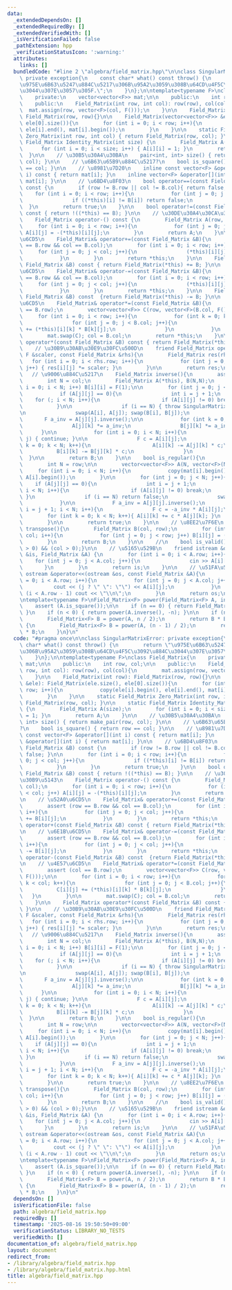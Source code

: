 ```yaml
---
data:
  _extendedDependsOn: []
  _extendedRequiredBy: []
  _extendedVerifiedWith: []
  _isVerificationFailed: false
  _pathExtension: hpp
  _verificationStatusIcon: ':warning:'
  attributes:
    links: []
  bundledCode: "#line 2 \"algebra/field_matrix.hpp\"\n\nclass SingularMatrixError:\
    \ private exception{\n    const char* what() const throw() {\n        return \"\
    \u975E\u6B63\u5247\u884C\u5217\u306B\u95A2\u3059\u308B\u64CD\u4F5C\u3092\u884C\
    \u3044\u307E\u3057\u305F.\";\n    }\n};\n\ntemplate<typename F>\nclass Field_Matrix{\n\
    \    private:\n    vector<vector<F>> mat;\n\n    public:\n    int row, col;\n\n\
    \    public:\n    Field_Matrix(int row, int col): row(row), col(col){\n      \
    \  mat.assign(row, vector<F>(col, F()));\n    }\n\n    Field_Matrix(int row):\
    \ Field_Matrix(row, row){}\n\n    Field_Matrix(vector<vector<F>> &ele): Field_Matrix(ele.size(),\
    \ ele[0].size()){\n        for (int i = 0; i < row; i++){\n            copy(ele[i].begin(),\
    \ ele[i].end(), mat[i].begin());\n        }\n    }\n\n    static Field_Matrix\
    \ Zero_Matrix(int row, int col) { return Field_Matrix(row, col); }\n\n    static\
    \ Field_Matrix Identity_Matrix(int size) {\n        Field_Matrix A(size);\n  \
    \      for (int i = 0; i < size; i++) { A[i][i] = 1; }\n        return A;\n  \
    \  }\n\n    // \u30B5\u30A4\u30BA\n    pair<int, int> size() { return make_pair(row,\
    \ col); }\n\n    // \u6B63\u65B9\u884C\u5217?\n    bool is_square() { return row\
    \ == col; }\n\n    // \u8981\u7D20\n    inline const vector<F> &operator[](int\
    \ i) const { return mat[i]; }\n    inline vector<F> &operator[](int i) { return\
    \ mat[i]; }\n\n    // \u6BD4\u8F03\n    bool operator==(const Field_Matrix &B)\
    \ const {\n        if (row != B.row || col != B.col){ return false; }\n\n    \
    \    for (int i = 0; i < row; i++){\n            for (int j = 0; j < col; j++){\n\
    \                if ((*this)[i] != B[i]) return false;\n            }\n      \
    \  }\n        return true;\n    }\n\n    bool operator!=(const Field_Matrix &B)\
    \ const { return !((*this) == B); }\n\n    // \u30DE\u30A4\u30CA\u30B9\u5143\n\
    \    Field_Matrix operator-() const {\n        Field_Matrix A(row, col);\n   \
    \     for (int i = 0; i < row; i++){\n            for (int j = 0; j < col; j++)\
    \ A[i][j] = -(*this)[i][j];\n        }\n        return A;\n    }\n\n    // \u52A0\
    \u6CD5\n    Field_Matrix& operator+=(const Field_Matrix &B){\n        assert (row\
    \ == B.row && col == B.col);\n        for (int i = 0; i < row; i++){\n       \
    \     for (int j = 0; j < col; j++){\n                (*this)[i][j] += B[i][j];\n\
    \            }\n        }\n        return *this;\n    }\n\n    Field_Matrix operator+(const\
    \ Field_Matrix &B) const { return Field_Matrix(*this) += B; }\n\n    // \u6E1B\
    \u6CD5\n    Field_Matrix& operator-=(const Field_Matrix &B){\n        assert (row\
    \ == B.row && col == B.col);\n        for (int i = 0; i < row; i++){\n       \
    \     for (int j = 0; j < col; j++){\n                (*this)[i][j] -= B[i][j];\n\
    \            }\n        }\n        return *this;\n    }\n\n    Field_Matrix operator-(const\
    \ Field_Matrix &B) const  {return Field_Matrix(*this) -= B; }\n\n    // \u4E57\
    \u6CD5\n    Field_Matrix& operator*=(const Field_Matrix &B){\n        assert (col\
    \ == B.row);\n        vector<vector<F>> C(row, vector<F>(B.col, F()));\n\n   \
    \     for (int i = 0; i < row; i++){\n            for (int k = 0; k < col; k++){\n\
    \                for (int j = 0; j < B.col; j++){\n                    C[i][j]\
    \ += (*this)[i][k] * B[k][j];\n                }\n            }\n        }\n\n\
    \        mat.swap(C); col = B.col;\n        return *this;\n    }\n\n    Field_Matrix\
    \ operator*(const Field_Matrix &B) const { return Field_Matrix(*this)*=B; }\n\n\
    \    // \u30B9\u30AB\u30E9\u30FC\u500D\n    friend Field_Matrix operator*(const\
    \ F &scaler, const Field_Matrix &rhs){\n        Field_Matrix res(rhs);\n     \
    \   for (int i = 0; i < rhs.row; i++){\n            for (int j = 0; j < rhs.col;\
    \ j++) { res[i][j] *= scaler; }\n        }\n\n        return res;\n    }\n\n \
    \   // \u9006\u884C\u5217\n    Field_Matrix inverse(){\n        assert (is_square());\n\
    \        int N = col;\n        Field_Matrix A(*this), B(N,N);\n        for (int\
    \ i = 0; i < N; i++) B[i][i] = F(1);\n\n        for (int j = 0; j < N; j++){\n\
    \            if (A[j][j] == 0){\n                int i = j + 1;\n            \
    \    for (; i < N; i++){\n                    if (A[i][j] != 0) break;\n     \
    \           }\n\n                if (i == N) { throw SingularMatrixError(); }\n\
    \n                swap(A[i], A[j]); swap(B[i], B[j]);\n            }\n\n     \
    \       F a_inv = A[j][j].inverse();\n\n            for (int k = 0; k < N; k++){\n\
    \                A[j][k] *= a_inv;\n                B[j][k] *= a_inv;\n      \
    \      }\n\n            for (int i = 0; i < N; i++){\n                if (i ==\
    \ j) { continue; }\n\n                F c = A[i][j];\n                for (int\
    \ k = 0; k < N; k++){\n                    A[i][k] -= A[j][k] * c;\n         \
    \           B[i][k] -= B[j][k] * c;\n                }\n            }\n      \
    \  }\n\n        return B;\n    }\n\n    bool is_regular(){\n        assert (is_square());\n\
    \        int N = row;\n\n        vector<vector<F>> A(N, vector<F>(N));\n\n   \
    \     for (int i = 0; i < N; i++){\n            copy(mat[i].begin(), mat[i].end(),\
    \ A[i].begin());\n        }\n\n        for (int j = 0; j < N; j++){\n        \
    \    if (A[j][j] == 0){\n                int i = j + 1;\n                for (;\
    \ i < N; i++){\n                    if (A[i][j] != 0) break;\n               \
    \ }\n                if (i == N) return false;\n                swap(A[i], A[j]);\n\
    \            }\n\n            F a_inv = A[j][j].inverse();\n            for (int\
    \ i = j + 1; i < N; i++){\n                F c = -a_inv * A[i][j];\n\n       \
    \        for (int k = 0; k < N; k++){ A[i][k] += c * A[j][k]; }\n            }\n\
    \        }\n\n        return true;\n    }\n\n    // \u8EE2\u7F6E\n    Field_Matrix\
    \ transpose(){\n        Field_Matrix B(col, row);\n        for (int i = 0; i <\
    \ col; i++){\n            for (int j = 0; j < row; j++) B[i][j] = (*this)[j][i];\n\
    \        }\n        return B;\n    }\n\n    //\n    bool is_valid(){return (row\
    \ > 0) && (col > 0);}\n\n    // \u5165\u529B\n    friend istream &operator>>(istream\
    \ &is, Field_Matrix &A) {\n        for (int i = 0; i < A.row; i++){\n        \
    \    for (int j = 0; j < A.col; j++){\n                cin >> A[i][j];\n     \
    \       }\n        }\n        return is;\n    }\n\n    // \u51FA\u529B\n    friend\
    \ ostream &operator<<(ostream &os, const Field_Matrix &A){\n        for (int i\
    \ = 0; i < A.row; i++){\n            for (int j = 0; j < A.col; j++){\n      \
    \          cout << (j ? \" \": \"\") << A[i][j];\n            }\n            if\
    \ (i < A.row - 1) cout << \"\\n\";\n        }\n        return os;\n    }\n};\n\
    \ntemplate<typename F>\nField_Matrix<F> power(Field_Matrix<F> A, int64_t n){\n\
    \    assert (A.is_square());\n\n    if (n == 0) { return Field_Matrix<F>::Identity_Matrix(A.row);\
    \ }\n    if (n < 0) { return power(A.inverse(), -n); }\n\n    if (n % 2 == 0){\n\
    \        Field_Matrix<F> B = power(A, n / 2);\n        return B * B;\n    } else\
    \ {\n        Field_Matrix<F> B = power(A, (n - 1) / 2);\n        return A * B\
    \ * B;\n    }\n}\n"
  code: "#pragma once\n\nclass SingularMatrixError: private exception{\n    const\
    \ char* what() const throw() {\n        return \"\u975E\u6B63\u5247\u884C\u5217\
    \u306B\u95A2\u3059\u308B\u64CD\u4F5C\u3092\u884C\u3044\u307E\u3057\u305F.\";\n\
    \    }\n};\n\ntemplate<typename F>\nclass Field_Matrix{\n    private:\n    vector<vector<F>>\
    \ mat;\n\n    public:\n    int row, col;\n\n    public:\n    Field_Matrix(int\
    \ row, int col): row(row), col(col){\n        mat.assign(row, vector<F>(col, F()));\n\
    \    }\n\n    Field_Matrix(int row): Field_Matrix(row, row){}\n\n    Field_Matrix(vector<vector<F>>\
    \ &ele): Field_Matrix(ele.size(), ele[0].size()){\n        for (int i = 0; i <\
    \ row; i++){\n            copy(ele[i].begin(), ele[i].end(), mat[i].begin());\n\
    \        }\n    }\n\n    static Field_Matrix Zero_Matrix(int row, int col) { return\
    \ Field_Matrix(row, col); }\n\n    static Field_Matrix Identity_Matrix(int size)\
    \ {\n        Field_Matrix A(size);\n        for (int i = 0; i < size; i++) { A[i][i]\
    \ = 1; }\n        return A;\n    }\n\n    // \u30B5\u30A4\u30BA\n    pair<int,\
    \ int> size() { return make_pair(row, col); }\n\n    // \u6B63\u65B9\u884C\u5217\
    ?\n    bool is_square() { return row == col; }\n\n    // \u8981\u7D20\n    inline\
    \ const vector<F> &operator[](int i) const { return mat[i]; }\n    inline vector<F>\
    \ &operator[](int i) { return mat[i]; }\n\n    // \u6BD4\u8F03\n    bool operator==(const\
    \ Field_Matrix &B) const {\n        if (row != B.row || col != B.col){ return\
    \ false; }\n\n        for (int i = 0; i < row; i++){\n            for (int j =\
    \ 0; j < col; j++){\n                if ((*this)[i] != B[i]) return false;\n \
    \           }\n        }\n        return true;\n    }\n\n    bool operator!=(const\
    \ Field_Matrix &B) const { return !((*this) == B); }\n\n    // \u30DE\u30A4\u30CA\
    \u30B9\u5143\n    Field_Matrix operator-() const {\n        Field_Matrix A(row,\
    \ col);\n        for (int i = 0; i < row; i++){\n            for (int j = 0; j\
    \ < col; j++) A[i][j] = -(*this)[i][j];\n        }\n        return A;\n    }\n\
    \n    // \u52A0\u6CD5\n    Field_Matrix& operator+=(const Field_Matrix &B){\n\
    \        assert (row == B.row && col == B.col);\n        for (int i = 0; i < row;\
    \ i++){\n            for (int j = 0; j < col; j++){\n                (*this)[i][j]\
    \ += B[i][j];\n            }\n        }\n        return *this;\n    }\n\n    Field_Matrix\
    \ operator+(const Field_Matrix &B) const { return Field_Matrix(*this) += B; }\n\
    \n    // \u6E1B\u6CD5\n    Field_Matrix& operator-=(const Field_Matrix &B){\n\
    \        assert (row == B.row && col == B.col);\n        for (int i = 0; i < row;\
    \ i++){\n            for (int j = 0; j < col; j++){\n                (*this)[i][j]\
    \ -= B[i][j];\n            }\n        }\n        return *this;\n    }\n\n    Field_Matrix\
    \ operator-(const Field_Matrix &B) const  {return Field_Matrix(*this) -= B; }\n\
    \n    // \u4E57\u6CD5\n    Field_Matrix& operator*=(const Field_Matrix &B){\n\
    \        assert (col == B.row);\n        vector<vector<F>> C(row, vector<F>(B.col,\
    \ F()));\n\n        for (int i = 0; i < row; i++){\n            for (int k = 0;\
    \ k < col; k++){\n                for (int j = 0; j < B.col; j++){\n         \
    \           C[i][j] += (*this)[i][k] * B[k][j];\n                }\n         \
    \   }\n        }\n\n        mat.swap(C); col = B.col;\n        return *this;\n\
    \    }\n\n    Field_Matrix operator*(const Field_Matrix &B) const { return Field_Matrix(*this)*=B;\
    \ }\n\n    // \u30B9\u30AB\u30E9\u30FC\u500D\n    friend Field_Matrix operator*(const\
    \ F &scaler, const Field_Matrix &rhs){\n        Field_Matrix res(rhs);\n     \
    \   for (int i = 0; i < rhs.row; i++){\n            for (int j = 0; j < rhs.col;\
    \ j++) { res[i][j] *= scaler; }\n        }\n\n        return res;\n    }\n\n \
    \   // \u9006\u884C\u5217\n    Field_Matrix inverse(){\n        assert (is_square());\n\
    \        int N = col;\n        Field_Matrix A(*this), B(N,N);\n        for (int\
    \ i = 0; i < N; i++) B[i][i] = F(1);\n\n        for (int j = 0; j < N; j++){\n\
    \            if (A[j][j] == 0){\n                int i = j + 1;\n            \
    \    for (; i < N; i++){\n                    if (A[i][j] != 0) break;\n     \
    \           }\n\n                if (i == N) { throw SingularMatrixError(); }\n\
    \n                swap(A[i], A[j]); swap(B[i], B[j]);\n            }\n\n     \
    \       F a_inv = A[j][j].inverse();\n\n            for (int k = 0; k < N; k++){\n\
    \                A[j][k] *= a_inv;\n                B[j][k] *= a_inv;\n      \
    \      }\n\n            for (int i = 0; i < N; i++){\n                if (i ==\
    \ j) { continue; }\n\n                F c = A[i][j];\n                for (int\
    \ k = 0; k < N; k++){\n                    A[i][k] -= A[j][k] * c;\n         \
    \           B[i][k] -= B[j][k] * c;\n                }\n            }\n      \
    \  }\n\n        return B;\n    }\n\n    bool is_regular(){\n        assert (is_square());\n\
    \        int N = row;\n\n        vector<vector<F>> A(N, vector<F>(N));\n\n   \
    \     for (int i = 0; i < N; i++){\n            copy(mat[i].begin(), mat[i].end(),\
    \ A[i].begin());\n        }\n\n        for (int j = 0; j < N; j++){\n        \
    \    if (A[j][j] == 0){\n                int i = j + 1;\n                for (;\
    \ i < N; i++){\n                    if (A[i][j] != 0) break;\n               \
    \ }\n                if (i == N) return false;\n                swap(A[i], A[j]);\n\
    \            }\n\n            F a_inv = A[j][j].inverse();\n            for (int\
    \ i = j + 1; i < N; i++){\n                F c = -a_inv * A[i][j];\n\n       \
    \        for (int k = 0; k < N; k++){ A[i][k] += c * A[j][k]; }\n            }\n\
    \        }\n\n        return true;\n    }\n\n    // \u8EE2\u7F6E\n    Field_Matrix\
    \ transpose(){\n        Field_Matrix B(col, row);\n        for (int i = 0; i <\
    \ col; i++){\n            for (int j = 0; j < row; j++) B[i][j] = (*this)[j][i];\n\
    \        }\n        return B;\n    }\n\n    //\n    bool is_valid(){return (row\
    \ > 0) && (col > 0);}\n\n    // \u5165\u529B\n    friend istream &operator>>(istream\
    \ &is, Field_Matrix &A) {\n        for (int i = 0; i < A.row; i++){\n        \
    \    for (int j = 0; j < A.col; j++){\n                cin >> A[i][j];\n     \
    \       }\n        }\n        return is;\n    }\n\n    // \u51FA\u529B\n    friend\
    \ ostream &operator<<(ostream &os, const Field_Matrix &A){\n        for (int i\
    \ = 0; i < A.row; i++){\n            for (int j = 0; j < A.col; j++){\n      \
    \          cout << (j ? \" \": \"\") << A[i][j];\n            }\n            if\
    \ (i < A.row - 1) cout << \"\\n\";\n        }\n        return os;\n    }\n};\n\
    \ntemplate<typename F>\nField_Matrix<F> power(Field_Matrix<F> A, int64_t n){\n\
    \    assert (A.is_square());\n\n    if (n == 0) { return Field_Matrix<F>::Identity_Matrix(A.row);\
    \ }\n    if (n < 0) { return power(A.inverse(), -n); }\n\n    if (n % 2 == 0){\n\
    \        Field_Matrix<F> B = power(A, n / 2);\n        return B * B;\n    } else\
    \ {\n        Field_Matrix<F> B = power(A, (n - 1) / 2);\n        return A * B\
    \ * B;\n    }\n}\n"
  dependsOn: []
  isVerificationFile: false
  path: algebra/field_matrix.hpp
  requiredBy: []
  timestamp: '2025-08-16 19:50:50+09:00'
  verificationStatus: LIBRARY_NO_TESTS
  verifiedWith: []
documentation_of: algebra/field_matrix.hpp
layout: document
redirect_from:
- /library/algebra/field_matrix.hpp
- /library/algebra/field_matrix.hpp.html
title: algebra/field_matrix.hpp
---
```

